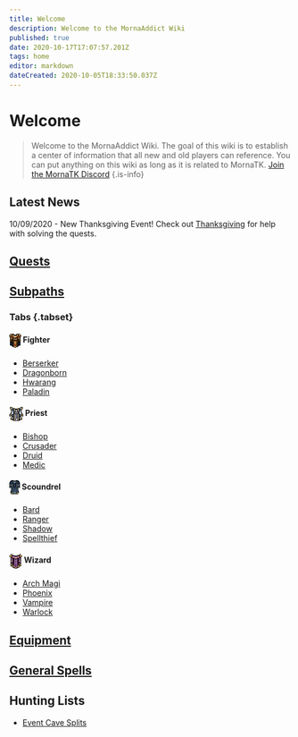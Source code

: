 ```yaml
---
title: Welcome
description: Welcome to the MornaAddict Wiki
published: true
date: 2020-10-17T17:07:57.201Z
tags: home
editor: markdown
dateCreated: 2020-10-05T18:33:50.037Z
---
```


# Welcome
> Welcome to the MornaAddict Wiki. The goal of this wiki is to establish a center of information that all new and old players can reference. You can put anything on this wiki as long as it is related to MornaTK. [Join the MornaTK Discord](https://discord.gg/2Usd7xU)
{.is-info}

## Latest News
  10/09/2020 - New Thanksgiving Event! Check out [Thanksgiving](/en/Guides/Thanksgiving) for help with solving the quests.
## [Quests](/en/Quests)

## [Subpaths](/en/Subpaths)

### Tabs {.tabset}
#### <span style="pointer-events: none; "><img src="/images/icons/fightericon.png" style="vertical-align: middle;" /> Fighter</span>

- [Berserker](/en/Subpaths/Fighter/Berserker)
- [Dragonborn](/en/Subpaths/Fighter/Dragonborn)
- [Hwarang](/en/Subpaths/Fighter/Hwarang)
- [Paladin](/en/Subpaths/Fighter/Paladin)


#### <span style="pointer-events: none; "><img src="/images/icons/priesticon.png" style="vertical-align: middle;" /> Priest</span>
- [Bishop](/en/Subpaths/Priest/Bishop)
- [Crusader](/en/Subpaths/Priest/Crusader)
- [Druid](/en/Subpaths/Priest/Druid)
- [Medic](/en/Subpaths/Priest/Medic)

#### <span style="pointer-events: none; "><img src="/images/icons/scoundrelicon.png" style="vertical-align: middle;" /> Scoundrel</span>
- [Bard](/en/Subpaths/Scoundrel/Bard)
- [Ranger](/en/Subpaths/Scoundrel/Ranger)
- [Shadow](/en/Subpaths/Scoundrel/Shadow)
- [Spellthief](/en/Subpaths/Scoundrel/Spellthief)

#### <span style="pointer-events: none; "><img src="/images/icons/wizardicon.png" style="vertical-align: middle;" /> Wizard</span>
- [Arch Magi](/en/Subpaths/Wizard/ArchMagi)
- [Phoenix](/en/Subpaths/Wizard/Phoenix)
- [Vampire](/en/Subpaths/Wizard/Vampire)
- [Warlock](/en/Subpaths/Wizard/Warlock)

## [Equipment](/en/Equipment)

## [General Spells](/en/Spells/GeneralSpells)


## Hunting Lists
- [Event Cave Splits](/en/Hunting/CaveSplits)

